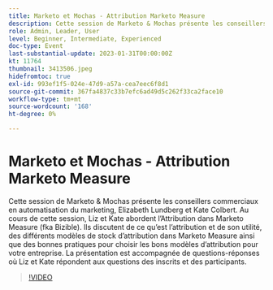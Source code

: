 ```yaml
---
title: Marketo et Mochas - Attribution Marketo Measure
description: Cette session de Marketo & Mochas présente les conseillers commerciaux en automatisation du marketing, Elizabeth Lundberg et Kate Colbert. Au cours de cette session, Liz et Kate abordent l’Attribution dans Marketo Measure (fka Bizible). Ils discutent de ce qu’est l’attribution et de son utilité, des différents modèles de stock d’attribution dans Marketo Measure ainsi que des bonnes pratiques pour choisir les bons modèles d’attribution pour votre entreprise. La présentation est accompagnée de questions-réponses où Liz et Kate répondent aux questions des inscrits et des participants.
role: Admin, Leader, User
level: Beginner, Intermediate, Experienced
doc-type: Event
last-substantial-update: 2023-01-31T00:00:00Z
kt: 11764
thumbnail: 3413506.jpeg
hidefromtoc: true
exl-id: 993ef1f5-024e-47d9-a57a-cea7eec6f8d1
source-git-commit: 367fa4837c33b7efc6ad49d5c262f33ca2face10
workflow-type: tm+mt
source-wordcount: '168'
ht-degree: 0%

---
```


# Marketo et Mochas - Attribution Marketo Measure

Cette session de Marketo &amp; Mochas présente les conseillers commerciaux en automatisation du marketing, Elizabeth Lundberg et Kate Colbert. Au cours de cette session, Liz et Kate abordent l’Attribution dans Marketo Measure (fka Bizible). Ils discutent de ce qu’est l’attribution et de son utilité, des différents modèles de stock d’attribution dans Marketo Measure ainsi que des bonnes pratiques pour choisir les bons modèles d’attribution pour votre entreprise. La présentation est accompagnée de questions-réponses où Liz et Kate répondent aux questions des inscrits et des participants.

>[!VIDEO](https://video.tv.adobe.com/v/3413506/?quality=12&learn=on)
